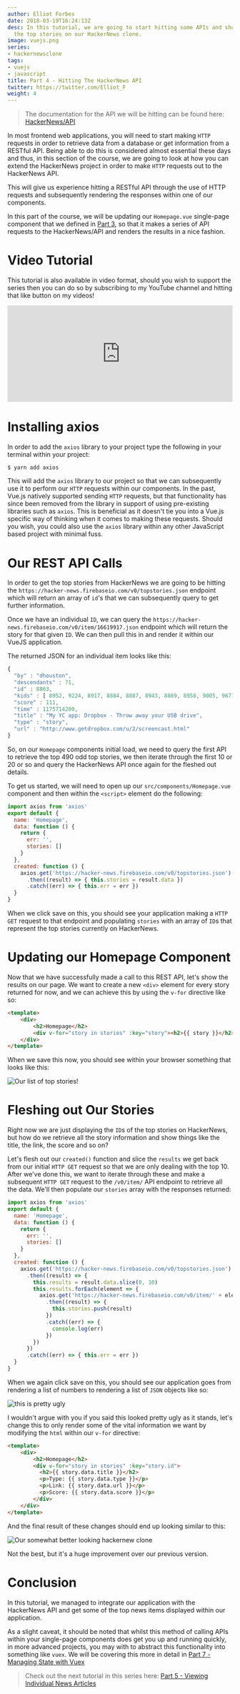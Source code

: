 ```yaml
---
author: Elliot Forbes
date: 2018-03-19T16:24:13Z
desc: In this tutorial, we are going to start hitting some APIs and showing some of
  the top stories on our HackerNews clone.
image: vuejs.png
series:
- hackernewsclone
tags:
- vuejs
- javascript
title: Part 4 - Hitting The HackerNews API
twitter: https://twitter.com/Elliot_F
weight: 4
---
```


> The documentation for the API we will be hitting can be found here: [HackerNews/API](https://github.com/HackerNews/API)

In most frontend web applications, you will need to start making `HTTP` requests in order to retrieve data from a database or get information from a RESTful API. Being able to do this is considered almost essential these days and thus, in this section of the course, we are going to look at how you can extend the HackerNews project in order to make `HTTP` requests out to the HackerNews API. 

This will give us experience hitting a RESTful API through the use of HTTP requests and subsequently rendering the responses within one of our components. 

In this part of the course, we will be updating our `Homepage.vue` single-page component that we defined in [Part 3](/projects/hacker-news-clone-vuejs/part-3-adding-a-few-routes/), so that it makes a series of API requests to the HackerNews/API and renders the results in a nice fashion. 

# Video Tutorial

This tutorial is also available in video format, should you wish to support the series then you can do so by subscribing to my YouTube channel and hitting that like button on my videos!

<div style="position:relative;height:0;padding-bottom:42.76%"><iframe src="https://www.youtube.com/embed/ZQvNMHf6hNA?list=PLzUGFf4GhXBLWueypt6avCKOCNt0675EQ&amp;ecver=2" style="position:absolute;width:100%;height:100%;left:0" width="842" height="360" frameborder="0" allow="autoplay; encrypted-media" allowfullscreen></iframe></div>

# Installing axios

In order to add the `axios` library to your project type the following in your terminal within your project:

```s
$ yarn add axios
```

This will add the `axios` library to our project so that we can subsequently use it to perform our `HTTP` requests within our components. In the past, Vue.js natively supported sending `HTTP` requests, but that functionality has since been removed from the library in support of using pre-existing libraries such as `axios`. This is beneficial as it doesn't tie you into a Vue.js specific way of thinking when it comes to making these requests. Should you wish, you could also use the `axios` library within any other JavaScript based project with minimal fuss.

# Our REST API Calls

In order to get the top stories from HackerNews we are going to be hitting the `https://hacker-news.firebaseio.com/v0/topstories.json` endpoint which will return an array of `id`'s that we can subsequently query to get further information. 

Once we have an individual `ID`, we can query the `https://hacker-news.firebaseio.com/v0/item/16619917.json` endpoint which will return the story for that given `ID`. We can then pull this in and render it within our VueJS application. 

The returned JSON for an individual item looks like this: 

```js
{
  "by" : "dhouston",
  "descendants" : 71,
  "id" : 8863,
  "kids" : [ 8952, 9224, 8917, 8884, 8887, 8943, 8869, 8958, 9005, 9671, 8940, 9067, 8908, 9055, 8865, 8881, 8872, 8873, 8955, 10403, 8903, 8928, 9125, 8998, 8901, 8902, 8907, 8894, 8878, 8870, 8980, 8934, 8876 ],
  "score" : 111,
  "time" : 1175714200,
  "title" : "My YC app: Dropbox - Throw away your USB drive",
  "type" : "story",
  "url" : "http://www.getdropbox.com/u/2/screencast.html"
}
```

So, on our `Homepage` components initial load, we need to query the first API to retrieve the top 490 odd top stories, we then iterate through the first 10 or 20 or so and query the HackerNews API once again for the fleshed out details. 

To get us started, we will need to open up our `src/components/Homepage.vue` component and then within the `<script>` element do the following:

```js
import axios from 'axios'
export default {
  name: 'Homepage',
  data: function () {
    return {
      err: '',
      stories: []
    }
  },
  created: function () {
    axios.get('https://hacker-news.firebaseio.com/v0/topstories.json')
      .then((result) => { this.stories = result.data })
      .catch((err) => { this.err = err })
  }
}
```

When we click save on this, you should see your application making a `HTTP GET` request to that endpoint and populating `stories` with an array of `ID`s that represent the top stories currently on HackerNews. 

# Updating our Homepage Component

Now that we have successfully made a call to this REST API, let's show the results on our page. We want to create a new `<div>` element for every story returned for now, and we can achieve this by using the `v-for` directive like so:

```html
<template>
    <div>
        <h2>Homepage</h2>
        <div v-for="story in stories" :key="story"><h2>{{ story }}</h2></div>
    </div>
</template>
```

When we save this now, you should see within your browser something that looks like this:

![Our list of top stories!](https://s3-eu-west-1.amazonaws.com/images.tutorialedge.net/images/hackernews-clone/screenshot-05.png)

# Fleshing out Our Stories

Right now we are just displaying the `ID`s of the top stories on HackerNews, but how do we retrieve all the story information and show things like the title, the link, the score and so on?

Let's flesh out our `created()` function and slice the `results` we get back from our initial `HTTP GET` request so that we are only dealing with the top 10. After we've done this, we want to iterate through these and make a subsequent `HTTP GET` request to the `/v0/item/` API endpoint to retrieve all the data. We'll then populate our `stories` array with the responses returned:

```js
import axios from 'axios'
export default {
  name: 'Homepage',
  data: function () {
    return {
      err: '',
      stories: []
    }
  },
  created: function () {
    axios.get('https://hacker-news.firebaseio.com/v0/topstories.json')
      .then((result) => {
        this.results = result.data.slice(0, 10)
        this.results.forEach(element => {
          axios.get('https://hacker-news.firebaseio.com/v0/item/' + element + '.json')
            .then((result) => {
              this.stories.push(result)
            })
            .catch((err) => {
              console.log(err)
            })
        })
      })
      .catch((err) => { this.err = err })
  }
}
```

When we again click save on this, you should see our application goes from rendering a list of numbers to rendering a list of `JSON` objects like so:

![this is pretty ugly](https://s3-eu-west-1.amazonaws.com/images.tutorialedge.net/images/hackernews-clone/screenshot-06.png)

I wouldn't argue with you if you said this looked pretty ugly as it stands, let's change this to only render some of the vital information we want by modifying the `html` within our `v-for` directive:

```html
<template>
    <div>
        <h2>Homepage</h2>
        <div v-for="story in stories" :key="story.id">
          <h2>{{ story.data.title }}</h2>
          <p>Type: {{ story.data.type }}</p>
          <p>Link: {{ story.data.url }}</p>
          <p>Score: {{ story.data.score }}</p>
        </div>
    </div>
</template>
```

And the final result of these changes should end up looking similar to this:

![Our somewhat better looking hackernew clone](https://s3-eu-west-1.amazonaws.com/images.tutorialedge.net/images/hackernews-clone/screenshot-07.png)

Not the best, but it's a huge improvement over our previous version.

# Conclusion

In this tutorial, we managed to integrate our application with the HackerNews API and get some of the top news items displayed within our application. 

As a slight caveat, it should be noted that whilst this method of calling APIs within your single-page components does get you up and running quickly, in more advanced projects, you may with to abstract this functionality into something like `vuex`. We will be covering this more in detail in [Part 7 - Managing State with Vuex](/projects/hacker-news-clone-vuejs/part-7-managing-state-with-vuex-vuejs/)

> Check out the next tutorial in this series here: [Part 5 - Viewing Individual News Articles](/projects/hacker-news-clone-vuejs/part-5-single-news-article-view/)
